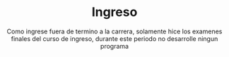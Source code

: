 <div align='center'>

# Ingreso

Como ingrese fuera de termino a la carrera, solamente hice los examenes finales del curso de ingreso, durante este periodo no desarrolle ningun programa



</div>